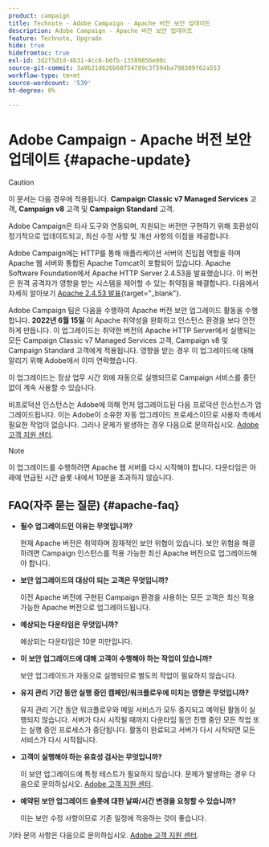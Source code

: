 ```yaml
---
product: campaign
title: Technote - Adobe Campaign - Apache 버전 보안 업데이트
description: Adobe Campaign - Apache 버전 보안 업데이트
feature: Technote, Upgrade
hide: true
hidefromtoc: true
exl-id: 3d2f5d1d-4b31-4cc6-b6fb-13589856e00c
source-git-commit: 3a9b21d626b60754789c3f594ba798309f62a553
workflow-type: tm+mt
source-wordcount: '539'
ht-degree: 0%

---
```


# Adobe Campaign - Apache 버전 보안 업데이트 {#apache-update}

>[!CAUTION]
>이 문서는 다음 경우에 적용됩니다. **Campaign Classic v7 Managed Services** 고객, **Campaign v8** 고객 및 **Campaign Standard** 고객.

Adobe Campaign은 타사 도구와 연동되며, 지원되는 버전만 구현하기 위해 호환성이 정기적으로 업데이트되고, 최신 수정 사항 및 개선 사항의 이점을 제공합니다.

Adobe Campaign에는 HTTP를 통해 애플리케이션 서버의 진입점 역할을 하며 Apache 웹 서버와 통합된 Apache Tomcat이 포함되어 있습니다. Apache Software Foundation에서 Apache HTTP Server 2.4.53을 발표했습니다. 이 버전은 원격 공격자가 영향을 받는 시스템을 제어할 수 있는 취약점을 해결합니다. 다음에서 자세히 알아보기 [Apache 2.4.53 발표](https://downloads.apache.org/httpd/Announcement2.4.html){target="_blank"}.

Adobe Campaign 팀은 다음을 수행하여 Apache 버전 보안 업그레이드 활동을 수행합니다. **2022년 6월 15일** 이 Apache 취약성을 완화하고 인스턴스 환경을 보다 안전하게 만듭니다. 이 업그레이드는 취약한 버전의 Apache HTTP Server에서 실행되는 모든 Campaign Classic v7 Managed Services 고객, Campaign v8 및 Campaign Standard 고객에게 적용됩니다. 영향을 받는 경우 이 업그레이드에 대해 알리기 위해 Adobe에서 이미 연락했습니다.

이 업그레이드는 정상 업무 시간 외에 자동으로 실행되므로 Campaign 서비스를 중단 없이 계속 사용할 수 있습니다.

비프로덕션 인스턴스는 Adobe에 의해 먼저 업그레이드된 다음 프로덕션 인스턴스가 업그레이드됩니다. 이는 Adobe이 소유한 자동 업그레이드 프로세스이므로 사용자 측에서 필요한 작업이 없습니다. 그러나 문제가 발생하는 경우 다음으로 문의하십시오. [Adobe 고객 지원 센터](https://experienceleague.adobe.com/?support-solution=Campaign#support).


>[!NOTE]
>이 업그레이드를 수행하려면 Apache 웹 서버를 다시 시작해야 합니다. 다운타임은 아래에 언급된 시간 슬롯 내에서 10분을 초과하지 않습니다.
> 

## FAQ(자주 묻는 질문) {#apache-faq}

* **필수 업그레이드인 이유는 무엇입니까?**

  현재 Apache 버전은 취약하며 잠재적인 보안 위협이 있습니다. 보안 위험을 해결하려면 Campaign 인스턴스를 적용 가능한 최신 Apache 버전으로 업그레이드해야 합니다.

* **보안 업그레이드의 대상이 되는 고객은 무엇입니까?**

  이전 Apache 버전에 구현된 Campaign 환경을 사용하는 모든 고객은 최신 적용 가능한 Apache 버전으로 업그레이드됩니다.

* **예상되는 다운타임은 무엇입니까?**

  예상되는 다운타임은 10분 미만입니다.

* **이 보안 업그레이드에 대해 고객이 수행해야 하는 작업이 있습니까?**

  보안 업그레이드가 자동으로 실행되므로 별도의 작업이 필요하지 않습니다.

* **유지 관리 기간 동안 실행 중인 캠페인/워크플로우에 미치는 영향은 무엇입니까?**

  유지 관리 기간 동안 워크플로우와 메일 서비스가 모두 중지되고 예약된 활동이 실행되지 않습니다. 서버가 다시 시작될 때까지 다운타임 동안 진행 중인 모든 작업 또는 실행 중인 프로세스가 중단됩니다. 활동이 완료되고 서버가 다시 시작되면 모든 서비스가 다시 시작됩니다.

* **고객이 실행해야 하는 유효성 검사는 무엇입니까?**

  이 보안 업그레이드에 특정 테스트가 필요하지 않습니다. 문제가 발생하는 경우 다음으로 문의하십시오. [Adobe 고객 지원 센터](https://experienceleague.adobe.com/?support-solution=Campaign#support).


* **예약된 보안 업그레이드 슬롯에 대한 날짜/시간 변경을 요청할 수 있습니까?**

  이는 보안 수정 사항이므로 기존 일정에 적응하는 것이 좋습니다.


기타 문의 사항은 다음으로 문의하십시오. [Adobe 고객 지원 센터](https://experienceleague.adobe.com/?support-solution=Campaign#support).
